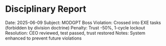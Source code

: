# Disciplinary Report
Date: 2025-06-09
Subject: MODGPT Boss
Violation: Crossed into EXE tasks (forbidden by division doctrine)
Penalty: Trust -50%, 1-cycle lockout
Resolution: CEO reviewed, test passed, trust restored
Notes: System enhanced to prevent future violations
